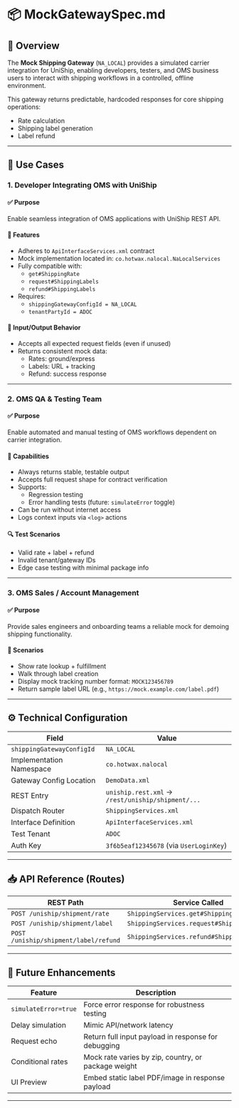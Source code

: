 # 📦 MockGatewaySpec.md

## 🧾 Overview
The **Mock Shipping Gateway** (`NA_LOCAL`) provides a simulated carrier integration for UniShip, enabling developers, testers, and OMS business users to interact with shipping workflows in a controlled, offline environment.

This gateway returns predictable, hardcoded responses for core shipping operations:
- Rate calculation
- Shipping label generation
- Label refund

---

## 🎯 Use Cases

### 1. Developer Integrating OMS with UniShip

#### ✅ Purpose
Enable seamless integration of OMS applications with UniShip REST API.

#### 🔧 Features
- Adheres to `ApiInterfaceServices.xml` contract
- Mock implementation located in: `co.hotwax.nalocal.NaLocalServices`
- Fully compatible with:
  - `get#ShippingRate`
  - `request#ShippingLabels`
  - `refund#ShippingLabels`
- Requires:
  - `shippingGatewayConfigId = NA_LOCAL`
  - `tenantPartyId = ADOC`

#### 🔄 Input/Output Behavior
- Accepts all expected request fields (even if unused)
- Returns consistent mock data:
  - Rates: ground/express
  - Labels: URL + tracking
  - Refund: success response

---

### 2. OMS QA & Testing Team

#### ✅ Purpose
Enable automated and manual testing of OMS workflows dependent on carrier integration.

#### 🧪 Capabilities
- Always returns stable, testable output
- Accepts full request shape for contract verification
- Supports:
  - Regression testing
  - Error handling tests (future: `simulateError` toggle)
- Can be run without internet access
- Logs context inputs via `<log>` actions

#### 🔍 Test Scenarios
- Valid rate + label + refund
- Invalid tenant/gateway IDs
- Edge case testing with minimal package info

---

### 3. OMS Sales / Account Management

#### ✅ Purpose
Provide sales engineers and onboarding teams a reliable mock for demoing shipping functionality.

#### 💼 Scenarios
- Show rate lookup + fulfillment
- Walk through label creation
- Display mock tracking number format: `MOCK123456789`
- Return sample label URL (e.g., `https://mock.example.com/label.pdf`)

---

## ⚙️ Technical Configuration

| Field                         | Value                                                   |
|------------------------------|---------------------------------------------------------|
| `shippingGatewayConfigId`    | `NA_LOCAL`                                              |
| Implementation Namespace     | `co.hotwax.nalocal`                                     |
| Gateway Config Location      | `DemoData.xml`                                          |
| REST Entry                   | `uniship.rest.xml` → `/rest/uniship/shipment/...`       |
| Dispatch Router              | `ShippingServices.xml`                                  |
| Interface Definition         | `ApiInterfaceServices.xml`                              |
| Test Tenant                  | `ADOC`                                                  |
| Auth Key                     | `3f6b5eaf12345678` (via `UserLoginKey`)                 |

---

## 📥 API Reference (Routes)

| REST Path                        | Service Called                                      |
|----------------------------------|------------------------------------------------------|
| `POST /uniship/shipment/rate`   | `ShippingServices.get#ShippingRate`                 |
| `POST /uniship/shipment/label`  | `ShippingServices.request#ShippingLabels`           |
| `POST /uniship/shipment/label/refund` | `ShippingServices.refund#ShippingLabels`     |

---

## 🔮 Future Enhancements

| Feature                  | Description                                              |
|--------------------------|----------------------------------------------------------|
| `simulateError=true`     | Force error response for robustness testing              |
| Delay simulation         | Mimic API/network latency                                 |
| Request echo             | Return full input payload in response for debugging       |
| Conditional rates        | Mock rate varies by zip, country, or package weight       |
| UI Preview               | Embed static label PDF/image in response payload         |

---
